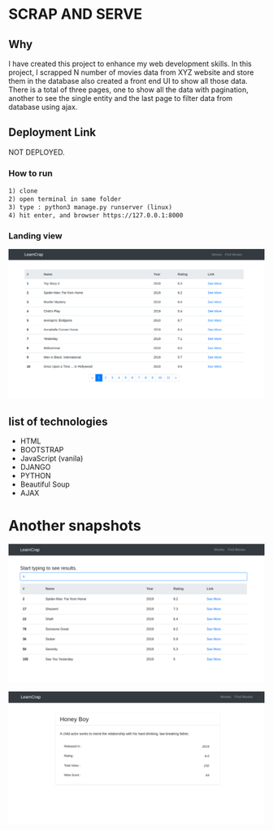 # SCRAP AND SERVE

## Why
I have created this project to enhance my web development skills. In this project, I scrapped N number of movies data from XYZ website and store them in the database also created a front end UI to show all those data. There is a total of three pages, one to show all the data with pagination, another to see the single entity and the last page to filter data from database using ajax.


## Deployment Link
NOT DEPLOYED.


### How to run
    1) clone
    2) open terminal in same folder
    3) type : python3 manage.py runserver (linux)
    4) hit enter, and browser https://127.0.0.1:8000


### Landing view

![alt text](static/images/app/movies.png)


## list of technologies

* HTML
* BOOTSTRAP
* JavaScript (vanila)
* DJANGO
* PYTHON
* Beautiful Soup
* AJAX


# Another snapshots

![alt text](static/images/app/filter.png)

    
![alt text](static/images/app/movie.png)
